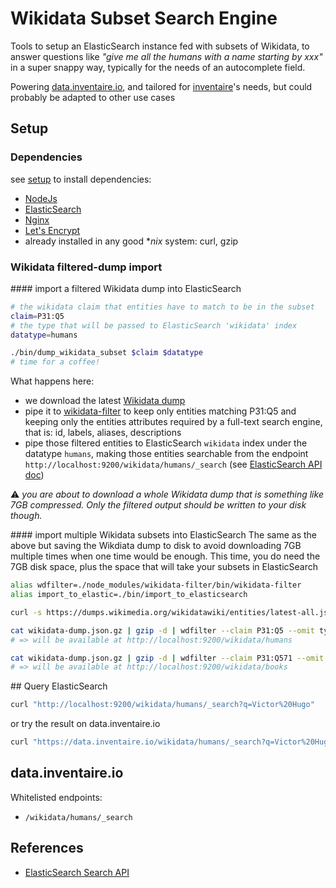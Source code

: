# Wikidata Subset Search Engine

Tools to setup an ElasticSearch instance fed with subsets of Wikidata, to answer questions like *"give me all the humans with a name starting by xxx"* in a super snappy way, typically for the needs of an autocomplete field.

Powering [data.inventaire.io](https://data.inventaire.io), and tailored for [inventaire](http://github.com/inventaire/inventaire)'s needs, but could probably be adapted to other use cases

## Setup

### Dependencies
see [setup](./SETUP.md) to install dependencies:
* [NodeJs](https://en.wikipedia.org/wiki/Nodejs)
* [ElasticSearch](https://en.wikipedia.org/wiki/Elasticsearch)
* [Nginx](https://en.wikipedia.org/wiki/Nginx)
* [Let's Encrypt](https://en.wikipedia.org/wiki/Let's_Encrypt)
* already installed in any good **nix* system: curl, gzip

### Wikidata filtered-dump import

#### import a filtered Wikidata dump into ElasticSearch
```sh
# the wikidata claim that entities have to match to be in the subset
claim=P31:Q5
# the type that will be passed to ElasticSearch 'wikidata' index
datatype=humans

./bin/dump_wikidata_subset $claim $datatype
# time for a coffee!
```
What happens here:
* we download the latest [Wikidata dump](https://www.wikidata.org/wiki/Wikidata:Database_download#JSON_dumps_.28recommended.29)
* pipe it to [wikidata-filter](github.com/maxlath/wikidata-filter) to keep only entities matching P31:Q5 and keeping only the entities attributes required by a full-text search engine, that is: id, labels, aliases, descriptions
* pipe those filtered entities to ElasticSearch `wikidata` index under the datatype `humans`, making those entities searchable from the endpoint `http://localhost:9200/wikidata/humans/_search` (see [ElasticSearch API doc](https://www.elastic.co/guide/en/elasticsearch/reference/current/search-search.html))

:warning: *you are about to download a whole Wikidata dump that is something like 7GB compressed. Only the filtered output should be written to your disk though.*

#### import multiple Wikidata subsets into ElasticSearch
The same as the above but saving the Wikdiata dump to disk to avoid downloading 7GB multiple times when one time would be enough. This time, you do need the 7GB disk space, plus the space that will take your subsets in ElasticSearch
```sh
alias wdfilter=./node_modules/wikidata-filter/bin/wikidata-filter
alias import_to_elastic=./bin/import_to_elasticsearch

curl -s https://dumps.wikimedia.org/wikidatawiki/entities/latest-all.json.gz > wikidata-dump.json.gz

cat wikidata-dump.json.gz | gzip -d | wdfilter --claim P31:Q5 --omit type,claims,sitelinks | import_to_elastic humans
# => will be available at http://localhost:9200/wikidata/humans

cat wikidata-dump.json.gz | gzip -d | wdfilter --claim P31:Q571 --omit type,claims,sitelinks | import_to_elastic books
# => will be available at http://localhost:9200/wikidata/books
```

## Query ElasticSearch

```sh
curl "http://localhost:9200/wikidata/humans/_search?q=Victor%20Hugo"
```
or try the result on data.inventaire.io
```sh
curl "https://data.inventaire.io/wikidata/humans/_search?q=Victor%20Hugo"
```

## data.inventaire.io
Whitelisted endpoints:
* `/wikidata/humans/_search`

## References
* [ElasticSearch Search API](https://www.elastic.co/guide/en/elasticsearch/reference/current/search-search.html)
